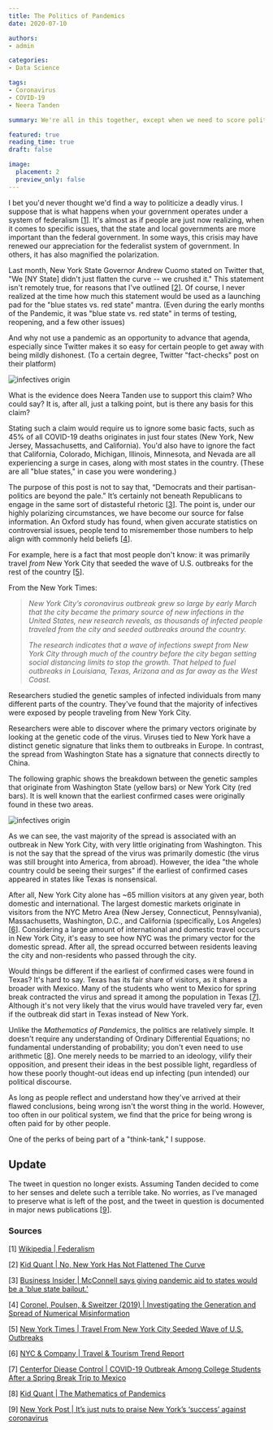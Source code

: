 ```yaml
---
title: The Politics of Pandemics
date: 2020-07-10

authors:
- admin

categories:
- Data Science

tags:
- Coronavirus
- COVID-19
- Neera Tanden

summary: We're all in this together, except when we need to score political points against our political enemies.

featured: true
reading_time: true
draft: false

image:
  placement: 2
  preview_only: false
---
```


I bet you'd never thought we'd find a way to politicize a deadly virus. I suppose that is what happens when your government operates under a system of federalism [[1](#1)]. It's almost as if people are just now realizing, when it comes to specific issues, that the state and local governments are more important than the federal government. In some ways, this crisis may have renewed our appreciation for the federalist system of government. In others, it has also magnified the polarization.

Last month, New York State Governor Andrew Cuomo stated on Twitter that, "We [NY State] didn't just flatten the curve -- we crushed it." This statement isn't remotely true, for reasons that I've outlined [[2](#2)]. Of course, I never realized at the time how much this statement would be used as a launching pad for the "blue states vs. red state" mantra. (Even during the early months of the Pandemic, it was "blue state vs. red state" in terms of testing, reopening, and a few other issues)

And why not use a pandemic as an opportunity to advance that agenda, especially since Twitter makes it so easy for certain people to get away with being mildly dishonest. (To a certain degree, Twitter "fact-checks" post on their platform)

![infectives origin](/post/images/deleted_post.PNG)

What is the evidence does Neera Tanden use to support this claim? Who could say? It is, after all, just a talking point, but is there any basis for this claim?

Stating such a claim would require us to ignore some basic facts, such as 45% of all COVID-19 deaths originates in just four states (New York, New Jersey, Massachusetts, and California). You'd also have to ignore the fact that California, Colorado, Michigan, Illinois, Minnesota, and Nevada are all experiencing a surge in cases, along with most states in the country. (These are all "blue states," in case you were wondering.)

The purpose of this post is not to say that, “Democrats and their partisan-politics are beyond the pale.” It’s certainly not beneath Republicans to engage in the same sort of distasteful rhetoric [[3](#3)]. The point is, under our highly polarizing circumstances, we have become our source for false information. An Oxford study has found, when given accurate statistics on controversial issues, people tend to misremember those numbers to help align with commonly held beliefs [[4](#4)].

For example, here is a fact that most people don't know: it was primarily travel *from* New York City that seeded the wave of U.S. outbreaks for the rest of the country [[5](#5)].

From the New York Times:

> *New York City’s coronavirus outbreak grew so large by early March that the city became the primary source of new infections in the United States, new research reveals, as thousands of infected people traveled from the city and seeded outbreaks around the country.*
>
>*The research indicates that a wave of infections swept from New York City through much of the country before the city began setting social distancing limits to stop the growth. That helped to fuel outbreaks in Louisiana, Texas, Arizona and as far away as the West Coast.*

Researchers studied the genetic samples of infected individuals from many different parts of the country. They've found that the majority of infectives were exposed by people traveling from New York City. 

Researchers were able to discover where the primary vectors originate by looking at the genetic code of the virus. Viruses tied to New York have a distinct genetic signature that links them to outbreaks in Europe. In contrast, the spread from Washington State has a signature that connects directly to China.

The following graphic shows the breakdown between the genetic samples that originate from Washington State (yellow bars) or New York City (red bars). It is well known that the earliest confirmed cases were originally found in these two areas.

![infectives origin](/post/images/infectives_origin.PNG)

As we can see, the vast majority of the spread is associated with an outbreak in New York City, with very little originating from Washington. This is not the say that the spread of the virus was primarily domestic (the virus was still brought into America, from abroad). However, the idea "the whole country could be seeing their surges" if the earliest of confirmed cases appeared in states like Texas is nonsensical.

After all, New York City alone has ~65 million visitors at any given year, both domestic and international. The largest domestic markets originate in visitors from the NYC Metro Area (New Jersey, Connecticut, Pennsylvania), Massachusetts, Washington, D.C., and California (specifically, Los Angeles) [[6](#6)]. Considering a large amount of international and domestic travel occurs in New York City, it's easy to see how NYC was the primary vector for the domestic spread. After all, the spread occurred between residents leaving the city and non-residents who passed through the city. 

Would things be different if the earliest of confirmed cases were found in Texas? It's hard to say. Texas has its fair share of visitors, as it shares a broader with Mexico. Many of the students who went to Mexico for spring break contracted the virus and spread it among the population in Texas [[7](#7)]. Although it's not very likely that the virus would have traveled very far, even if the outbreak did start in Texas instead of New York.

Unlike the *Mathematics of Pandemics*, the politics are relatively simple. It doesn't require any understanding of Ordinary Differential Equations; no fundamental understanding of probability; you don't even need to use arithmetic [[8](#8)]. One merely needs to be married to an ideology, vilify their opposition, and present their ideas in the best possible light, regardless of how these poorly thought-out ideas end up infecting (pun intended) our political discourse.

As long as people reflect and understand how they've arrived at their flawed conclusions, being wrong isn't the worst thing in the world. However, too often in our political system, we find that the price for being wrong is often paid for by other people.

One of the perks of being part of a "think-tank," I suppose.

## Update

The tweet in question no longer exists. Assuming Tanden decided to come to her senses and delete such a terrible take. No worries, as I’ve managed to preserve what is left of the post, and the tweet in question is documented in major news publications [[9](#9)].

### Sources

[<a name="1">1</a>] [Wikipedia | Federalism](https://en.wikipedia.org/wiki/Federalism)

[<a name="2">2</a>] [Kid Quant | No, New York Has Not Flattened The Curve](https://kidquant.com/post/2020-06-08-ny-crushed-by-curve/)

[<a name="3">3</a>] [Business Insider | McConnell says giving pandemic aid to states would be a 'blue state bailout.'](https://www.businessinsider.com/mcconnell-blue-state-bailout-coronavirus-cash-reserves-levels-recession-aid-2020-4)

[<a name="4">4</a>] [Coronel, Poulsen, & Sweitzer (2019) | Investigating the Generation and Spread of Numerical Misinformation](https://academic.oup.com/hcr/article-abstract/46/1/25/5652186?redirectedFrom=fulltext)

[<a name="5">5</a>] [ New York Times | Travel From New York City Seeded Wave of U.S. Outbreaks](https://www.nytimes.com/2020/05/07/us/new-york-city-coronavirus-outbreak.html)

[<a name="6">6</a>] [ NYC & Company | Travel & Tourism Trend Report](https://indd.adobe.com/view/e91e777a-c68b-4db1-a609-58664a52cffd)

[<a name="7">7</a>] [Centerfor Diease Control | COVID-19 Outbreak Among College Students After a Spring Break Trip to Mexico ](https://www.cdc.gov/mmwr/volumes/69/wr/mm6926e1.htm)

[<a name="8">8</a>] [Kid Quant | The Mathematics of Pandemics ](https://kidquant.com/post/2020-04-08-the-mathematics-of-pandemics/)

[<a name="9">9</a>] [New York Post |  It’s just nuts to praise New York’s ‘success’ against coronavirus](https://nypost.com/2020/07/13/its-just-nuts-to-praise-nys-success-against-the-coronavirus/)

